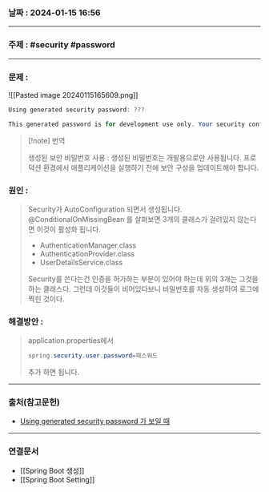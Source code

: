 ### 날짜 : 2024-01-15 16:56

___

### 주제 : #security #password

___

### 문제 : 

![[Pasted image 20240115165609.png]]

``` java
Using generated security password: ???

This generated password is for development use only. Your security configuration must be updated before running your application in production.
```

>[!note] 번역
>
> 생성된 보안 비밀번호 사용 : 
> 생성된 비밀번호는 개발용으로만 사용됩니다. 
> 프로덕션 환경에서 애플리케이션을 실행하기 전에 보안 구성을 업데이트해야 합니다.

### 원인 :

> Security가 AutoConfiguration 되면서 생성됩니다.
> @ConditionalOnMissingBean 를 살펴보면 3개의 클래스가 걸려있지 않는다면 이것이 활성화 됩니다.
> - AuthenticationManager.class
> - AuthenticationProvider.class
> - UserDetailsService.class
> 
> Security를 쓴다는건 인증을 허가하는 부분이 있어야 하는데 위의 3개는 그것을 하는 클래스다. 그런데 이것들이 비어있다보니 비밀번호를 자동 생성하여 로그에 찍힌 것이다.

### 해결방안 : 

> application.properties에서 
> ``` java
> spring.security.user.password=패스워드
> ```
> 추가 하면 됩니다.

___

### 출처(참고문헌)

- [Using generated security password 가 보일 때](https://lemontia.tistory.com/1035)

___

### 연결문서

- [[Spring Boot 생성]]
- [[Spring Boot Setting]]

